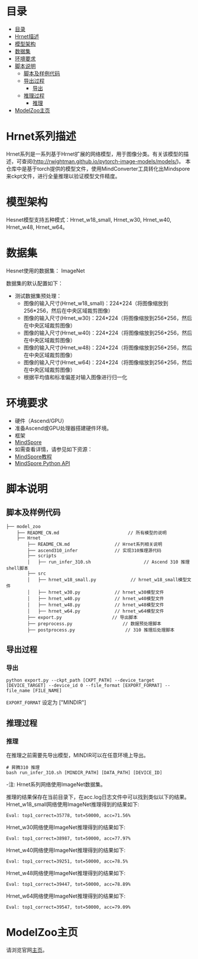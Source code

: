 # 目录

<!-- TOC -->

- [目录](#目录)
- [Hrnet描述](#Hrnet描述)
- [模型架构](#模型架构)
- [数据集](#数据集)
- [环境要求](#环境要求)
- [脚本说明](#脚本说明)
    - [脚本及样例代码](#脚本及样例代码)
    - [导出过程](#导出过程)
        - [导出](#导出)
    - [推理过程](#推理过程)
        - [推理](#推理)
- [ModelZoo主页](#modelzoo主页)

<!-- /TOC -->

# Hrnet系列描述

Hrnet系列是一系列基于Hrnet扩展的网络模型，用于图像分类。有关该模型的描述，可查阅(http://rwightman.github.io/pytorch-image-models/models/)。
本仓库中是基于torch提供的模型文件，使用MindConverter工具转化出Mindspore来ckpt文件，进行全量推理以验证模型文件精度。

# 模型架构

Hesnet模型支持五种模式：Hrnet_w18_small, Hrnet_w30, Hrnet_w40, Hrnet_w48, Hrnet_w64。

# 数据集

Hesnet使用的数据集： ImageNet

数据集的默认配置如下：

- 测试数据集预处理：
    - 图像的输入尺寸(Hrnet_w18_small)：224\*224（将图像缩放到256\*256，然后在中央区域裁剪图像）
    - 图像的输入尺寸(Hrnet_w30)：224\*224（将图像缩放到256\*256，然后在中央区域裁剪图像）
    - 图像的输入尺寸(Hrnet_w40)：224\*224（将图像缩放到256\*256，然后在中央区域裁剪图像）
    - 图像的输入尺寸(Hrnet_w48)：224\*224（将图像缩放到256\*256，然后在中央区域裁剪图像）
    - 图像的输入尺寸(Hrnet_w64)：224\*224（将图像缩放到256\*256，然后在中央区域裁剪图像）
    - 根据平均值和标准偏差对输入图像进行归一化

# 环境要求

- 硬件（Ascend/GPU）
- 准备Ascend或GPU处理器搭建硬件环境。
- 框架
- [MindSpore](https://www.mindspore.cn/install)
- 如需查看详情，请参见如下资源：
- [MindSpore教程](https://www.mindspore.cn/tutorials/zh-CN/master/index.html)
- [MindSpore Python API](https://www.mindspore.cn/docs/api/zh-CN/master/index.html)

# 脚本说明

## 脚本及样例代码

```shell
├── model_zoo
    ├── README_CN.md                          // 所有模型的说明
    ├── Hrnet
        ├── README_CN.md                 // Hrnet系列相关说明
        ├── ascend310_infer              // 实现310推理源代码
        ├── scripts
        │   ├── run_infer_310.sh                    // Ascend 310 推理shell脚本
        ├── src
        │   ├── hrnet_w18_small.py             // hrnet_w18_small模型文件
        │   ├── hrnet_w30.py             // hrnet_w30模型文件
        │   ├── hrnet_w40.py             // hrnet_w40模型文件
        │   ├── hrnet_w48.py             // hrnet_w48模型文件
        │   ├── hrnet_w64.py             // hrnet_w64模型文件
        ├── export.py                   // 导出脚本
        ├── preprocess.py                   // 数据预处理脚本
        ├── postprocess.py                   // 310 推理后处理脚本
```

## 导出过程

### 导出

```shell
python export.py --ckpt_path [CKPT_PATH] --device_target [DEVICE_TARGET] --device_id 0 --file_format [EXPORT_FORMAT] --file_name [FILE_NAME]
```

`EXPORT_FORMAT` 设定为 ["MINDIR"]

## 推理过程

### 推理

在推理之前需要先导出模型，MINDIR可以在任意环境上导出。

```shell
# 昇腾310 推理
bash run_infer_310.sh [MINDIR_PATH] [DATA_PATH] [DEVICE_ID]
```

-注: Hrnet系列网络使用ImageNet数据集。

推理的结果保存在当前目录下，在acc.log日志文件中可以找到类似以下的结果。
Hrnet_w18_small网络使用ImageNet推理得到的结果如下:

  ```log
  Eval: top1_correct=35778, tot=50000, acc=71.56%
  ```

Hrnet_w30网络使用ImageNet推理得到的结果如下:

  ```log
  Eval: top1_correct=38987, tot=50000, acc=77.97%
  ```

Hrnet_w40网络使用ImageNet推理得到的结果如下:

  ```log
  Eval: top1_correct=39251, tot=50000, acc=78.5%
  ```

Hrnet_w48网络使用ImageNet推理得到的结果如下:

  ```log
  Eval: top1_correct=39447, tot=50000, acc=78.89%
  ```

Hrnet_w64网络使用ImageNet推理得到的结果如下:

  ```log
  Eval: top1_correct=39547, tot=50000, acc=79.09%
  ```

# ModelZoo主页

 请浏览官网[主页](https://gitee.com/mindspore/models)。
